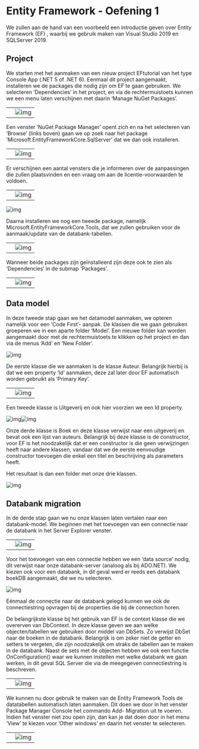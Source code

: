 # Entity Framework - Oefening 1

We zullen aan de hand van een voorbeeld een introductie geven over Entity Framework (EF) , waarbij we gebruik maken van Visual Studio 2019 en SQLServer 2019.

## Project

We starten met het aanmaken van een nieuw project EFtutorial van het type Console App (.NET 5 of .NET 6). Eenmaal dit project aangemaakt, installeren we de packages die nodig zijn om EF te gaan gebruiken. We selecteren ‘Dependencies’ in het project, en via de rechtermuistoets kunnen we een menu laten verschijnen met daarin ‘Manage NuGet Packages’.

|      |                                                              |
| ---- | ------------------------------------------------------------ |
|      | ![img](file:///C:/Users/u2389/AppData/Local/Temp/msohtmlclip1/01/clip_image003.gif) |

Een venster ‘NuGet Package Manager’ opent zich en na het selecteren van ‘Browse’ (links boven) gaan we op zoek naar het package ‘Microsoft.EntityFrameworkCore.SqlServer’ dat we dan ook installeren.

|      |                                                              |
| ---- | ------------------------------------------------------------ |
|      | ![img](file:///C:/Users/u2389/AppData/Local/Temp/msohtmlclip1/01/clip_image006.gif) |

Er verschijnen een aantal vensters die je informeren over de aanpassingen die zullen plaatsvinden en een vraag om aan de licentie-voorwaarden te voldoen.

|      |                                                              |
| ---- | ------------------------------------------------------------ |
|      | ![img](file:///C:/Users/u2389/AppData/Local/Temp/msohtmlclip1/01/clip_image009.gif) |

![img](file:///C:/Users/u2389/AppData/Local/Temp/msohtmlclip1/01/clip_image012.gif)

 Daarna installeren we nog een tweede package, namelijk Microsoft.EntityFrameworkCore.Tools, dat we zullen gebruiken voor de aanmaak/update van de databank-tabellen.

|      |                                                              |
| ---- | ------------------------------------------------------------ |
|      | ![img](file:///C:/Users/u2389/AppData/Local/Temp/msohtmlclip1/01/clip_image015.gif) |

Wanneer beide packages zijn geïnstalleerd zijn deze ook te zien als ‘Dependencies’ in de submap ‘Packages’.

|      |                                                              |
| ---- | ------------------------------------------------------------ |
|      | ![img](file:///C:/Users/u2389/AppData/Local/Temp/msohtmlclip1/01/clip_image018.gif) |

## Data model

 In deze tweede stap gaan we het datamodel aanmaken, we opteren namelijk voor een ‘Code First’- aanpak. De klassen die we gaan gebruiken groeperen we in een aparte folder ‘Model’. Een nieuwe folder kan worden aangemaakt door met de rechtermuistoets te klikken op het project en dan via de menus ‘Add’ en ‘New Folder’.

![img](file:///C:/Users/u2389/AppData/Local/Temp/msohtmlclip1/01/clip_image021.gif)

 

De eerste klasse die we aanmaken is de klasse Auteur. Belangrijk hierbij is dat we een property ‘Id’ aanmaken, deze zal later door EF automatisch worden gebruikt als ‘Primary Key’.

|      |                                                              |
| ---- | ------------------------------------------------------------ |
|      | ![img](file:///C:/Users/u2389/AppData/Local/Temp/msohtmlclip1/01/clip_image024.gif) |

Een tweede klasse is Uitgeverij en ook hier voorzien we een Id property.

![img](file:///C:/Users/u2389/AppData/Local/Temp/msohtmlclip1/01/clip_image027.gif)![img](file:///C:/Users/u2389/AppData/Local/Temp/msohtmlclip1/01/clip_image030.gif)

Onze derde klasse is Boek en deze klasse verwijst naar een uitgeverij en bevat ook een lijst van auteurs. Belangrijk bij deze klasse is de constructor, voor EF is het noodzakelijk dat er een constructor is die geen verwijzingen heeft naar andere klassen, vandaar dat we de eerste eenvoudige constructor toevoegen die enkel een titel en beschrijving als parameters heeft.

Het resultaat is dan een folder met onze drie klassen.



![img](file:///C:/Users/u2389/AppData/Local/Temp/msohtmlclip1/01/clip_image033.gif)

## Databank migration 

In de derde stap gaan we nu onze klassen laten vertalen naar een databank-model. We beginnen met het toevoegen van een connectie naar de databank in het Server Explorer venster.

|      |                                                              |
| ---- | ------------------------------------------------------------ |
|      | ![img](file:///C:/Users/u2389/AppData/Local/Temp/msohtmlclip1/01/clip_image036.gif) |

Voor het toevoegen van een connectie hebben we een ‘data source’ nodig, dit verwijst naar onze databank-server (analoog als bij ADO.NET). We kiezen ook voor een databank, in dit geval werd er reeds een databank boekDB aangemaakt, die we nu selecteren.

![img](file:///C:/Users/u2389/AppData/Local/Temp/msohtmlclip1/01/clip_image039.gif)

 

Eénmaal de connectie naar de databank gelegd kunnen we ook de connectiestring opvragen bij de properties die bij de connection horen.

De belangrijkste klasse bij het gebruik van EF is de context klasse die we overerven van DbContext. In deze klasse geven we aan welke objecten/tabellen we gebruiken door middel van DbSets. Zo verwijst DbSet<Boek> naar de boeken in de databank. Belangrijk is om zeker niet de getter en setters te vergeten, die zijn noodzakelijk om straks de tabellen aan te maken in de databank. Naast de sets met de objecten hebben we ook een functie OnConfiguration() waar we kunnen instellen met welke databank we gaan werken, in dit geval SQL Server die via de meegegeven connectiestring is beschreven.

|      |                                                              |
| ---- | ------------------------------------------------------------ |
|      | ![img](file:///C:/Users/u2389/AppData/Local/Temp/msohtmlclip1/01/clip_image042.gif) |

 We kunnen nu door gebruik te maken van de Entity Framework Tools de datatabellen automatisch laten aanmaken. Dit doen we door in het venster Package Manager Console het commando Add- Migration uit te voeren. Indien het venster niet zou open zijn, dan kan je dat doen door in het menu ’View’ te kiezen voor ’Other windows’ en daarin het venster te selecteren.

|      |                                                              |
| ---- | ------------------------------------------------------------ |
|      | ![img](file:///C:/Users/u2389/AppData/Local/Temp/msohtmlclip1/01/clip_image045.gif) |